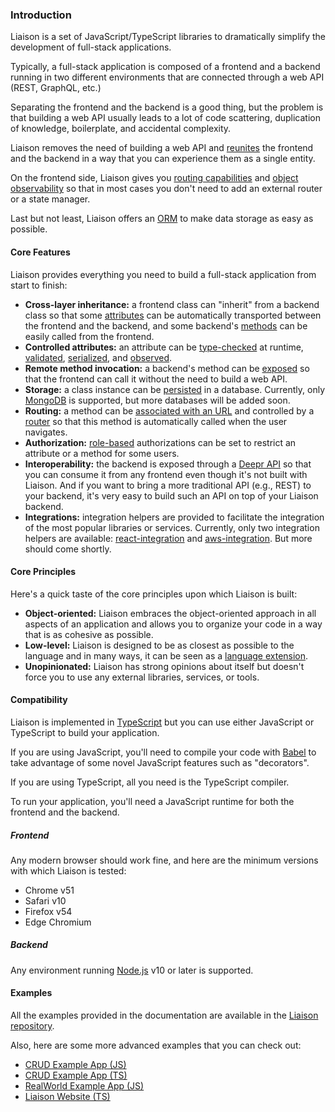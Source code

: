 ### Introduction

Liaison is a set of JavaScript/TypeScript libraries to dramatically simplify the development of full-stack applications.

Typically, a full-stack application is composed of a frontend and a backend running in two different environments that are connected through a web API (REST, GraphQL, etc.)

Separating the frontend and the backend is a good thing, but the problem is that building a web API usually leads to a lot of code scattering, duplication of knowledge, boilerplate, and accidental complexity.

Liaison removes the need of building a web API and [reunites](https://liaison.dev/blog/articles/Simplify-Full-Stack-Development-with-a-Unified-Architecture-187fr1) the frontend and the backend in a way that you can experience them as a single entity.

On the frontend side, Liaison gives you [routing capabilities](https://liaison.dev/docs/v1/reference/routable) and [object observability](https://liaison.dev/docs/v1/reference/observable) so that in most cases you don't need to add an external router or a state manager.

Last but not least, Liaison offers an [ORM](https://liaison.dev/docs/v1/reference/storable) to make data storage as easy as possible.

#### Core Features

Liaison provides everything you need to build a full-stack application from start to finish:

- **Cross-layer inheritance:** a frontend class can "inherit" from a backend class so that some [attributes](https://liaison.dev/docs/v1/reference/attribute) can be automatically transported between the frontend and the backend, and some backend's [methods](https://liaison.dev/docs/v1/reference/method) can be easily called from the frontend.
- **Controlled attributes:** an attribute can be [type-checked](https://liaison.dev/docs/v1/reference/value-type) at runtime, [validated](https://liaison.dev/docs/v1/reference/validator), [serialized](https://liaison.dev/docs/v1/reference/component#serialization), and [observed](https://liaison.dev/docs/v1/reference/observable).
- **Remote method invocation:** a backend's method can be [exposed](https://liaison.dev/docs/v1/reference/component#expose-decorator) so that the frontend can call it without the need to build a web API.
- **Storage:** a class instance can be [persisted](https://liaison.dev/docs/v1/reference/storable) in a database. Currently, only [MongoDB](https://www.mongodb.com/) is supported, but more databases will be added soon.
- **Routing:** a method can be [associated with an URL](https://liaison.dev/docs/v1/reference/routable) and controlled by a [router](https://liaison.dev/docs/v1/reference/router) so that this method is automatically called when the user navigates.
- **Authorization:** [role-based](https://liaison.dev/docs/v1/reference/with-roles) authorizations can be set to restrict an attribute or a method for some users.
- **Interoperability:** the backend is exposed through a [Deepr API](https://deepr.io) so that you can consume it from any frontend even though it's not built with Liaison. And if you want to bring a more traditional API (e.g., REST) to your backend, it's very easy to build such an API on top of your Liaison backend.
- **Integrations:** integration helpers are provided to facilitate the integration of the most popular libraries or services. Currently, only two integration helpers are available: [react-integration](https://liaison.dev/docs/v1/reference/react-integration) and [aws-integration](https://liaison.dev/docs/v1/reference/aws-integration). But more should come shortly.

#### Core Principles

Here's a quick taste of the core principles upon which Liaison is built:

- **Object-oriented:** Liaison embraces the object-oriented approach in all aspects of an application and allows you to organize your code in a way that is as cohesive as possible.
- **Low-level:** Liaison is designed to be as closest as possible to the language and in many ways, it can be seen as a [language extension](https://liaison.dev/blog/articles/Getting-the-Right-Level-of-Generalization-7xpk37).
- **Unopinionated:** Liaison has strong opinions about itself but doesn't force you to use any external libraries, services, or tools.

#### Compatibility

Liaison is implemented in [TypeScript](https://www.typescriptlang.org/) but you can use either JavaScript or TypeScript to build your application.

If you are using JavaScript, you'll need to compile your code with [Babel](https://babeljs.io/) to take advantage of some novel JavaScript features such as "decorators".

If you are using TypeScript, all you need is the TypeScript compiler.

To run your application, you'll need a JavaScript runtime for both the frontend and the backend.

##### Frontend

Any modern browser should work fine, and here are the minimum versions with which Liaison is tested:

- Chrome v51
- Safari v10
- Firefox v54
- Edge Chromium

##### Backend

Any environment running [Node.js](https://nodejs.org/) v10 or later is supported.

#### Examples

All the examples provided in the documentation are available in the [Liaison repository](https://github.com/liaisonjs/liaison/tree/master/examples).

Also, here are some more advanced examples that you can check out:

- [CRUD Example App (JS)](https://github.com/liaisonjs/crud-example-app-js-webpack)
- [CRUD Example App (TS)](https://github.com/liaisonjs/crud-example-app-ts-webpack)
- [RealWorld Example App (JS)](https://github.com/liaisonjs/react-liaison-realworld-example-app)
- [Liaison Website (TS)](https://github.com/liaisonjs/liaison/tree/master/website)
